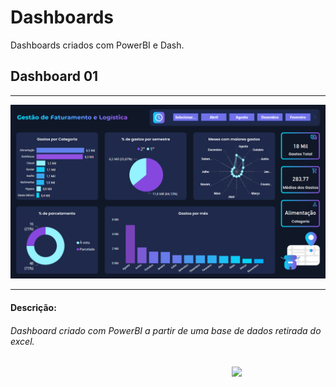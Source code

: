 # Dashboards
Dashboards criados com PowerBI e Dash.

## Dashboard 01 
<hr>
<img src='https://github.com/MariaE-duarda/Dashboards/blob/main/Dashboard%2001%20-%20controle%20de%20gastos/dashboardPowerBI.png?raw=true'/>
<hr>

#### Descrição: 
###### Dashboard criado com PowerBI a partir de uma base de dados retirada do excel.

<a href = "https://page-facebook-clone.netlify.app/"><img  align="right" width="150" src="https://img.shields.io/badge/-Visualizar-1B2430?style=square&logo=powerbi&logoColor=blue&link=https://app.powerbi.com/view?r=eyJrIjoiNjQyZjVlYzUtMGY3YS00N2VlLWE2NjktN2I2Y2QzYmY3MmIyIiwidCI6IjM0Y2JlNzZkLTE2NWYtNDg3Mi04YmFjLWNiNThkN2M2NGY1NSJ9" target="_blank"></a>
